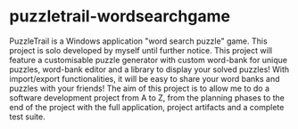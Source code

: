 # puzzletrail-wordsearchgame
PuzzleTrail is a Windows application "word search puzzle" game. This project is solo developed by myself until further notice. This project will feature a customisable puzzle generator with custom word-bank for unique puzzles, word-bank editor and a library to display your solved puzzles! With import/export functionalities, it will be easy to share your word banks and puzzles with your friends! The aim of this project is to allow me to do a software development project from A to Z, from the planning phases to the end of the project with the full application, project artifacts and a complete test suite. 
